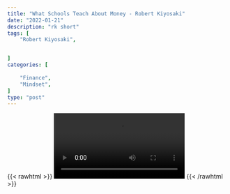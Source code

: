 ```yaml
---
title: "What Schools Teach About Money - Robert Kiyosaki"
date: "2022-01-21"
description: "rk short"
tags: [
    "Robert Kiyosaki",


]
categories: [
    
    "Finance",
    "Mindset",
]
type: "post"
---
```

{{< rawhtml >}}
    <video width="auto" height="auto" controls>
        <source src="https://clips.dev00ps.com/Robert%20Kiyosaki/support_infrastructure.mp4" type="video/mp4"> 
    </video>
{{< /rawhtml >}}
